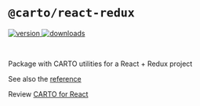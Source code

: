 # `@carto/react-redux`

<p>
  <a href="https://npmjs.org/package/@carto/react-redux">
    <img src="https://img.shields.io/npm/v/@carto/react-redux.svg?style=flat-square" alt="version" />
  </a>

  <a href="https://npmjs.org/package/@carto/react-redux">
    <img src="https://img.shields.io/npm/dt/@carto/react-redux.svg?style=flat-square" alt="downloads" />
  </a>
</p>

<br/>

Package with CARTO utilities for a React + Redux project 

See also the [reference](reference.md)

Review [CARTO for React](https://docs.carto.com/react/)
